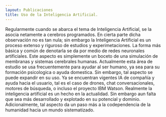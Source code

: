 ```yaml
---
layout: Publicaciones
title: Uso de la Inteligencia Artificial.
---
```


Regularmente cuando se abarca el tema de Inteligencia Artificial, se la asocia netamente a cerebros programados. En cierta parte dicha observación no es tan nula; sin embargo la Inteligencia Artificial es un proceso extenso y riguroso de estudios y experimetaciones. La forma más básica y común de denotarla se da por medio de redes neuronales artificiales. Este aspecto es simplemente un boceto de una simulación de membranas y sistemas cerebrales humanas.
Actualmente esta área de estudio se usa frecuentemente para ayudar al ser humano, ya sea para su formación psicologica o ayuda domestica. Sin embargo, tal aspecto se puede expandir en su uso. Ya se encuentran vigentes IA de compañía y ayuda hacia el usuario, tal es el caso de drones, chat conversacionales, motores de búsqueda, o incluso el proyecto IBM Watson.
Realmente la  inteligencia artificial es un hecho en la actualidad. Sin embargo aun falta que sea más desarrollado y explotado en su potencial y dominio. Adicionalmente, tal aspecto da un paso más a la codependencia de la humanidad hacia un mundo sistematizado.
